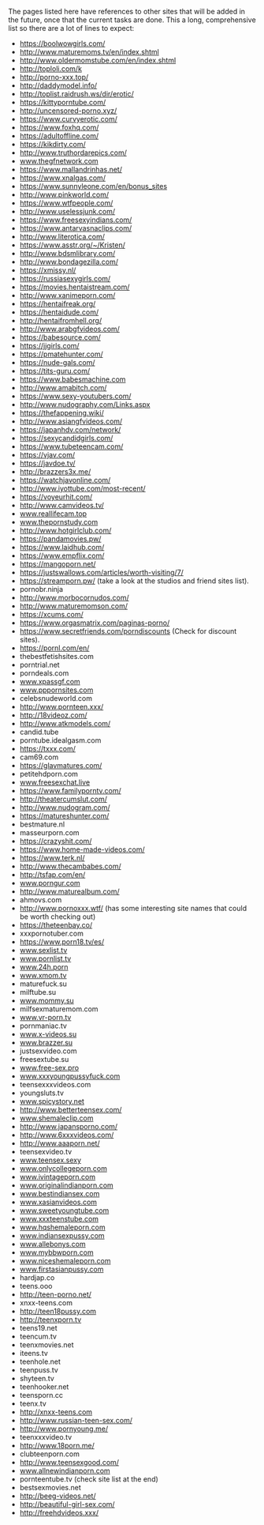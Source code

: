 The pages listed here have references to other sites that will be added in the future, once that the current tasks are done. This a long, comprehensive list so there are a lot of lines to expect:
  - https://boolwowgirls.com/
  - http://www.maturemoms.tv/en/index.shtml
  - http://www.oldermomstube.com/en/index.shtml
  - http://toploli.com/k
  - http://porno-xxx.top/
  - http://daddymodel.info/
  - http://toplist.raidrush.ws/dir/erotic/
  - https://kittyporntube.com/
  - http://uncensored-porno.xyz/
  - https://www.curvyerotic.com/
  - https://www.foxhq.com/
  - https://adultoffline.com/
  - https://kikdirty.com/
  - http://www.truthordarepics.com/
  - www.thegfnetwork.com
  - https://www.mallandrinhas.net/
  - https://www.xnalgas.com/
  - https://www.sunnyleone.com/en/bonus_sites
  - http://www.pinkworld.com/
  - https://www.wtfpeople.com/
  - http://www.uselessjunk.com/
  - https://www.freesexyindians.com/
  - https://www.antarvasnaclips.com/
  - http://www.literotica.com/
  - https://www.asstr.org/~/Kristen/
  - http://www.bdsmlibrary.com/
  - http://www.bondagezilla.com/
  - https://xmissy.nl/
  - https://russiasexygirls.com/
  - https://movies.hentaistream.com/
  - http://www.xanimeporn.com/
  - https://hentaifreak.org/
  - https://hentaidude.com/
  - http://hentaifromhell.org/
  - http://www.arabgfvideos.com/
  - https://babesource.com/
  - https://jjgirls.com/
  - https://pmatehunter.com/
  - https://nude-gals.com/
  - https://tits-guru.com/
  - https://www.babesmachine.com
  - http://www.amabitch.com/
  - https://www.sexy-youtubers.com/
  - http://www.nudography.com/Links.aspx
  - https://thefappening.wiki/
  - http://www.asiangfvideos.com/
  - https://japanhdv.com/network/
  - https://sexycandidgirls.com/
  - https://www.tubeteencam.com/
  - https://vjav.com/
  - https://javdoe.tv/
  - http://brazzers3x.me/
  - https://watchjavonline.com/
  - http://www.iyottube.com/most-recent/
  - https://voyeurhit.com/
  - http://www.camvideos.tv/
  - www.reallifecam.top
  - www.thepornstudy.com
  - http://www.hotgirlclub.com/
  - https://pandamovies.pw/
  - https://www.laidhub.com/
  - https://www.empflix.com/
  - https://mangoporn.net/
  - https://justswallows.com/articles/worth-visiting/7/ 
  - https://streamporn.pw/ (take a look at the studios and friend sites list).
  - pornobr.ninja
  - http://www.morbocornudos.com/
  - http://www.maturemomson.com/
  - https://xcums.com/
  - https://www.orgasmatrix.com/paginas-porno/
  - https://www.secretfriends.com/porndiscounts (Check for discount sites).
  - https://pornl.com/en/
  - thebestfetishsites.com
  - porntrial.net
  - porndeals.com
  - www.xpassgf.com
  - www.pppornsites.com
  - celebsnudeworld.com
  - http://www.pornteen.xxx/
  - http://18videoz.com/
  - http://www.atkmodels.com/
  - candid.tube
  - porntube.idealgasm.com
  - https://txxx.com/
  - cam69.com
  - https://glavmatures.com/
  - petitehdporn.com
  - www.freesexchat.live
  - https://www.familyporntv.com/
  - http://theatercumslut.com/
  - http://www.nudogram.com/
  - https://matureshunter.com/
  - bestmature.nl
  - masseurporn.com
  - https://crazyshit.com/
  - https://www.home-made-videos.com/
  - https://www.terk.nl/
  - http://www.thecambabes.com/
  - http://tsfap.com/en/
  - www.porngur.com
  - http://www.maturealbum.com/
  - ahmovs.com
  - http://www.pornoxxx.wtf/ (has some interesting site names that could be worth checking out)
  - https://theteenbay.co/
  - xxxpornotuber.com
  - https://www.porn18.tv/es/
  - www.sexlist.tv
  - www.pornlist.tv
  - www.24h.porn
  - www.xmom.tv
  - maturefuck.su
  - milftube.su
  - www.mommy.su
  - milfsexmaturemom.com
  - www.vr-porn.tv
  - pornmaniac.tv
  - www.x-videos.su
  - www.brazzer.su
  - justsexvideo.com
  - freesextube.su
  - www.free-sex.pro
  - www.xxxyoungpussyfuck.com
  - teensexxxvideos.com
  - youngsluts.tv
  - www.spicystory.net
  - http://www.betterteensex.com/
  - www.shemaleclip.com
  - http://www.japansporno.com/
  - http://www.6xxxvideos.com/
  - http://www.aaaporn.net/
  - teensexvideo.tv
  - www.teensex.sexy
  - www.onlycollegeporn.com
  - www.ivintageporn.com
  - www.originalindianporn.com
  - www.bestindiansex.com
  - www.xasianvideos.com
  - www.sweetyoungtube.com
  - www.xxxteenstube.com
  - www.hqshemaleporn.com
  - www.indiansexpussy.com
  - www.allebonys.com
  - www.mybbwporn.com
  - www.niceshemaleporn.com
  - www.firstasianpussy.com
  - hardjap.co
  - teens.ooo
  - http://teen-porno.net/
  - xnxx-teens.com
  - http://teen18pussy.com
  - http://teenxporn.tv
  - teens19.net
  - teencum.tv
  - teenxmovies.net
  - iteens.tv
  - teenhole.net
  - teenpuss.tv
  - shyteen.tv
  - teenhooker.net
  - teensporn.cc
  - teenx.tv
  - http://xnxx-teens.com
  - http://www.russian-teen-sex.com/
  - http://www.pornyoung.me/
  - teenxxxvideo.tv
  - http://www.18porn.me/
  - clubteenporn.com
  - http://www.teensexgood.com/
  - www.allnewindianporn.com
  - pornteentube.tv (check site list at the end)
  - bestsexmovies.net
  - http://beeg-videos.net/
  - http://beautiful-girl-sex.com/
  - http://freehdvideos.xxx/
